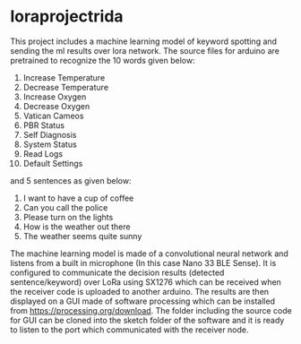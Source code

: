 # loraprojectrida
This project includes a machine learning model of keyword spotting and sending the ml results over lora network. The source files for arduino are pretrained to recognize the 10 words given below:
1) Increase Temperature
2) Decrease Temperature
3) Increase Oxygen
4) Decrease Oxygen
5) Vatican Cameos
6) PBR Status
7) Self Diagnosis
8) System Status
9) Read Logs
10) Default Settings

and 5 sentences as given below:
1) I want to have a cup of coffee
2) Can you call the police
3) Please turn on the lights
4) How is the weather out there
5) The weather seems quite sunny

The machine learning model is made of a convolutional neural network and listens from a built in microphone (In this case Nano 33 BLE Sense).
It is configured to communicate the decision results (detected sentence/keyword) over LoRa using SX1276 which can be received when the receiver code is uploaded to another arduino.
The results are then displayed on a GUI made of software processing which can be installed from https://processing.org/download.
The folder including the source code for GUI can be cloned into the sketch folder of the software and it is ready to listen to the port which communicated with the receiver node. 
